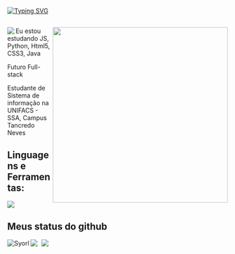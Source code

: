 <a href="https://git.io/typing-svg"><img src="https://readme-typing-svg.demolab.com?font=Fira+Color=#ed8d07+Code&pause=1000&width=435&lines=Garoto de Programa" alt="Typing SVG" /></a>

<div>
<img align="right" width="400" src="https://i.pinimg.com/originals/f2/cf/8d/f2cf8db002f228e3385f6f6c33ea64b4.gif">
<img src="https://en3zcgi7b3erui3.m.pipedream.net/?username=Syorl"  align="left" />
  
##
  
<p align="left"> Eu estou estudando JS, Python, Html5, CSS3, Java</p>
<p align="left"> Futuro Full-stack</p>
<p align="left"> Estudante de Sistema de informação na UNIFACS - SSA, Campus Tancredo Neves</p>
</div>
<div>
  <h2> Linguagens e Ferramentas:</h2>
  <a href="https://skillicons.dev">
    <img src="https://skillicons.dev/icons?i=js,python,html,css,java,discord" />
  </a>
</div>
<div> 
<h2 align="left" id="macropower-tech">Meus status do github</h2> 
  
<div style="space-arround: 5px">
  <img src="https://github-readme-stats.vercel.app/api?username=Syorl&show_icons=true&theme=omni" style="margin-right: 5px;" />
  <img src="https://github-readme-stats.vercel.app/api/top-langs/?username=Syorl&theme=omni" />
  <img align="left" src="https://github-readme-streak-stats.herokuapp.com/?user=Syorl&theme=omni" alt="Syorl" />
</div>

</div> 


